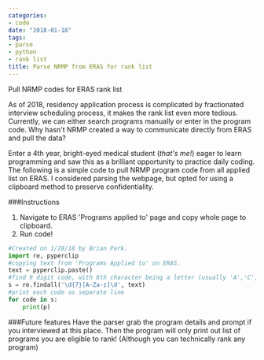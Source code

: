 ```yaml
---
categories:
- code
date: "2018-01-18"
tags:
- parse
- python
- rank list
title: Parse NRMP from ERAS for rank list
---
```


Pull NRMP codes for ERAS rank list
<!--more-->

As of 2018,  residency application process is complicated by fractionated interview scheduling process, it makes the rank list even more tedious. Currently, we can either search programs manually or enter in the program code. Why hasn't NRMP created a way to communicate directly from ERAS and pull the data?

Enter a 4th year, bright-eyed medical student (*that's me!*) eager to learn programming and saw this as a brilliant opportunity to practice daily coding. The following is a simple code to pull NRMP program code from all applied list on ERAS. I considered parsing the webpage, but opted for using a clipboard method to preserve confidentiality. 

###Instructions
1. Navigate to ERAS 'Programs applied to' page and copy whole page to clipboard.
2. Run code!

```python
#Created on 1/28/18 by Brian Park.
import re, pyperclip
#copying text from 'Programs Applied to' on ERAS. 
text = pyperclip.paste()
#find 9 digit code, with 8th character being a letter (usually 'A','C', or 'P')
s = re.findall('\d{7}[A-Za-z]\d', text)
#print each code as separate line
for code in s:
    print(p)
```

###Future features
Have the parser grab the program details and prompt if you interviewed at this place. Then the program will only print out list of programs you are eligible to rank! (Although you can technically rank any program)